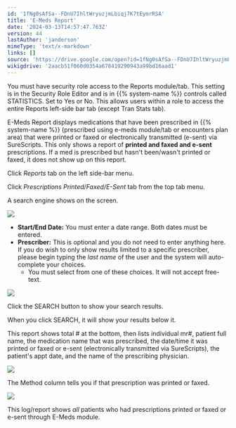 ```yaml
---
id: '1fNg0sAfSa--FDnU7IhltWryuzjmLbiqj7K7tEymrRSA'
title: 'E-Meds Report'
date: '2024-03-13T14:57:47.763Z'
version: 44
lastAuthor: 'janderson'
mimeType: 'text/x-markdown'
links: []
source: 'https://drive.google.com/open?id=1fNg0sAfSa--FDnU7IhltWryuzjmLbiqj7K7tEymrRSA'
wikigdrive: '2aacb51f060d0354a678419290943a99bd16aad1'
---
```

You must have security role access to the Reports module/tab. This setting is in the Security Role Editor and is in {{% system-name %}} controls called STATISTICS. Set to Yes or No. This allows users within a role to access the entire Reports left-side bar tab (except Tran Stats tab).

E-Meds Report displays medications that have been prescribed in {{% system-name %}} (prescribed using e-meds module/tab or encounters plan area) that were printed or faxed or electronically transmitted (e-sent) via SureScripts. This only shows a report of **printed and faxed and e-sent** prescriptions. If a med is prescribed but hasn't been/wasn't printed or faxed, it does not show up on this report.

Click *Reports* tab on the left side-bar menu.

Click *Prescriptions Printed/Faxed/E-Sent* tab from the top tab menu.

A search engine shows on the screen.

![](../e-meds-report.assets/69efb96e82b97f6721efcbfd5fe55b17.png)

* <strong>Start/End Date:</strong> You must enter a date range. Both dates must be entered.
* <strong>Prescriber:</strong> This is optional and you do not need to enter anything here. If you do wish to only show results limited to a specific prescriber, please begin typing the <em>last name</em> of the user and the system will auto-complete your choices.
    * You must select from one of these choices. It will not accept free-text.

![](../e-meds-report.assets/8887fe74e8869925d93acaed268d5baa.png)

Click the SEARCH button to show your search results.

When you click SEARCH, it will show your results below it.

This report shows total # at the bottom, then lists individual mr#, patient full name, the medication name that was prescribed, the date/time it was printed or faxed or e-sent (electronically transmitted via SureScripts), the patient's appt date, and the name of the prescribing physician.

![](../e-meds-report.assets/117bd341b60d5fb18a19af7e2444bd90.png)

The Method column tells you if that prescription was printed or faxed.

![](../e-meds-report.assets/2f791fca3c810b42a9a10c5b05332620.png)

This log/report shows *all* patients who had prescriptions printed or faxed or e-sent through E-Meds module.
